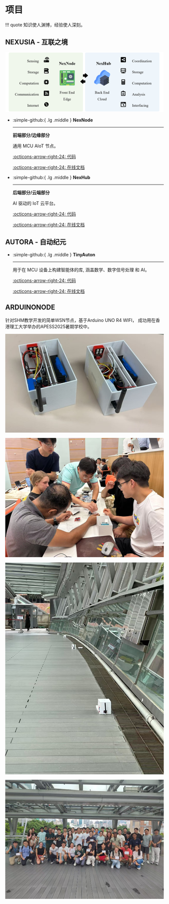 # 项目

!!! quote
    知识使人渊博，经验使人深刻。

## NEXUSIA - 互联之境

![NEXUSIA](NEXUSIA.png)

<div class="grid cards" markdown>

-   :simple-github:{ .lg .middle } __NexNode__

    ---

    **前端部分/边缘部分**

    通用 MCU AIoT 节点。


    [:octicons-arrow-right-24: <a href="https://github.com/Shuaiwen-Cui/NexNode.git" target="_blank"> 代码 </a>](#)

    [:octicons-arrow-right-24: <a href="https://shuaiwen-cui.github.io/NexNode/" target="_blank"> 在线文档 </a>](#)

-   :simple-github:{ .lg .middle } __NexHub__

    ---

    **后端部分/云端部分**

    AI 驱动的 IoT 云平台。

    [:octicons-arrow-right-24: <a href="https://github.com/Shuaiwen-Cui/NexHub.git" target="_blank"> 代码 </a>](#)

    [:octicons-arrow-right-24: <a href="https://shuaiwen-cui.github.io/NexHub/" target="_blank"> 在线文档 </a>](#)

</div>

## AUTORA - 自动纪元

<div class="grid cards" markdown>

-   :simple-github:{ .lg .middle } __TinyAuton__

    ---

    用于在 MCU 设备上构建智能体的库, 涵盖数学、数字信号处理 和 AI。


    [:octicons-arrow-right-24: <a href="https://github.com/Shuaiwen-Cui/TinyAuton.git" target="_blank"> 代码 </a>](#)

    [:octicons-arrow-right-24: <a href="https://shuaiwen-cui.github.io/TinyAuton/" target="_blank"> 在线文档 </a>](#)

</div>

## ARDUINONODE

针对SHM教学开发的简单WSN节点，基于Arduino UNO R4 WIFI， 成功用在香港理工大学举办的APESS2025暑期学校中。

![](arduinonode.jpg)

![](teaching.jpg)

![](deployment.jpg)

![](apess2025.jpg)

